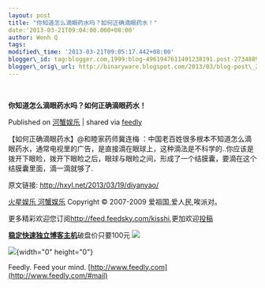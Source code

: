 ```yaml
--- 
layout: post 
title: "你知道怎么滴眼药水吗？如何正确滴眼药水！" 
date:'2013-03-21T09:04:00.000+08:00' 
author: Wenh Q
tags:
modified\_time: '2013-03-21T09:05:17.442+08:00' 
blogger\_id: tag:blogger.com,1999:blog-4961947611491238191.post-2734889465143988279
blogger\_orig\_url: http://binaryware.blogspot.com/2013/03/blog-post\_20.html
---
```



 
<div class="article">

<div class="header">

**你知道怎么滴眼药水吗？如何正确滴眼药水！**

</div>

<div class="source">

Published on [河蟹娱乐](http://hxyl.net/2013/03/19/diyanyao/) | shared
via [feedly](http://www.feedly.com)

</div>

<div>

【如何正确滴眼药水】@和睦家药师冀连梅
：中国老百姓很多根本不知道怎么滴眼药水，通常电视里的广告，是直接滴在眼球上，这种滴法是不科学的..你应该是拨开下眼睑，拨开下眼睑之后，眼球与眼睑之间，形成了一个结膜囊，要滴在这个结膜囊里面，滴一滴就够了.

原文链接: <http://hxyl.net/2013/03/19/diyanyao/>

[火星娱乐 河蟹娱乐](http://hxyl.net/) Copyright © 2007-2009
爱祖国,爱人民,唉派对。

更多精彩欢迎您订阅<http://feed.feedsky.com/kisshi>,更加欢迎[投稿](http://hxyl.net/delivery/)

[**稳定快速独立博客主机**](http://www.gegehost.com/)破盘价只要100元
![](http://img.tongji.linezing.com/922164/tongji.gif)

![](http://www1.feedsky.com/t1/723782708/kisshi/feedsky/s.gif?r=http://hxyl.net/2013/03/19/diyanyao/){width="0"
height="0"}

</div>




</div>

<div class="footer">

Feedly. Feed your mind.
[http://www.feedly.com](http://www.feedly.com/#mail)

</div>
